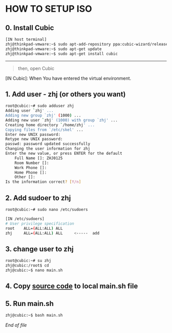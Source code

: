 # HOW TO SETUP ISO

## 0. Install Cubic

```sh
[IN host terminal]
zhj@thinkpad-vmware:~$ sudo apt-add-repository ppa:cubic-wizard/release
zhj@thinkpad-vmware:~$ sudo apt-get update
zhj@thinkpad-vmware:~$ sudo apt-get install cubic
```

---

> then, open Cubic

[IN Cubic]: When You have entered the virtual environment.

## 1. Add user - zhj (or others you want)

```sh
root@cubic:~# sudo adduser zhj
Adding user `zhj' ...
Adding new group `zhj' (1000) ...
Adding new user `zhj' (1000) with group `zhj' ...
Creating home directory `/home/zhj' ...
Copying files from `/etc/skel' ...
Enter new UNIX password:
Retype new UNIX password:
passwd: password updated successfully
Changing the user information for zhj
Enter the new value, or press ENTER for the default
	Full Name []: ZHJ0125
	Room Number []:
	Work Phone []:
	Home Phone []:
	Other []:
Is the information correct? [Y/n]
```

## 2. Add sudoer to zhj

```sh
root@cubic:~# sudo nano /etc/sudoers

[IN /etc/sudoers]
# User privilege specification
root    ALL=(ALL:ALL) ALL
zhj     ALL=(ALL:ALL) ALL     <-----  add
```
## 3. change user to zhj

```sh
root@cubic:~# su zhj
zhj@cubic:/root$ cd
zhj@cubic:~$ nano main.sh
```

## 4. Copy [source code](./main.sh) to local main.sh file

## 5. Run main.sh

```sh
zhj@cubic:~$ bash main.sh
```

_End of file_
